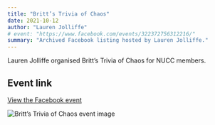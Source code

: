```yaml
---
title: "Britt’s Trivia of Chaos"
date: 2021-10-12
author: "Lauren Jolliffe"
# event: "https://www.facebook.com/events/322372756312216/"
summary: "Archived Facebook listing hosted by Lauren Jolliffe."
---
```

Lauren Jolliffe organised Britt’s Trivia of Chaos for NUCC members.

## Event link

[View the Facebook event](https://www.facebook.com/events/322372756312216/)

![Britt’s Trivia of Chaos event image](/trip/event-images/20211012_britts_trivia_of_chaos.jpg)
